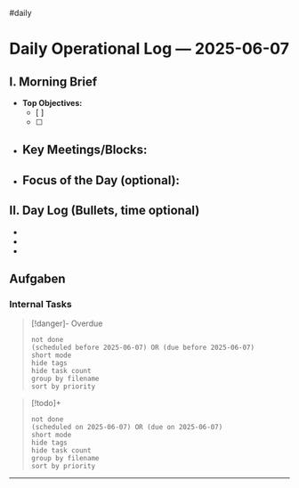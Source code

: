 #daily
# Daily Operational Log — 2025-06-07

## I. Morning Brief

- **Top Objectives:**
  - [ ]
  - [ ]
- **Key Meetings/Blocks:**
  -
- **Focus of the Day (optional):**
  -

## II. Day Log (Bullets, time optional)

-
-
-

## Aufgaben

### Internal Tasks

> [!danger]- Overdue
>```tasks
>not done
>(scheduled before 2025-06-07) OR (due before 2025-06-07)
>short mode
>hide tags
>hide task count
>group by filename
>sort by priority
>```

> [!todo]+
>```tasks
>not done
>(scheduled on 2025-06-07) OR (due on 2025-06-07)
>short mode
>hide tags
>hide task count
>group by filename
>sort by priority
>```

---
